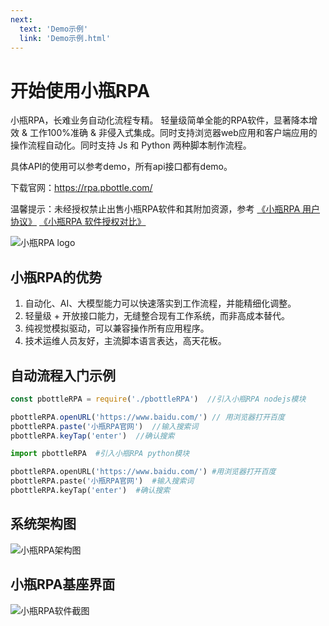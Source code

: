 ```yaml
---
next:
  text: 'Demo示例'
  link: 'Demo示例.html'
---
```



# 开始使用小瓶RPA

小瓶RPA，长难业务自动化流程专精。 轻量级简单全能的RPA软件，显著降本增效 & 工作100%准确 & 非侵入式集成。同时支持浏览器web应用和客户端应用的操作流程自动化。同时支持 Js 和 Python 两种脚本制作流程。

具体API的使用可以参考demo，所有api接口都有demo。

下载官网：https://rpa.pbottle.com/


温馨提示：未经授权禁止出售小瓶RPA软件和其附加资源，参考
[《小瓶RPA 用户协议》](https://rpa.pbottle.com/a-13944.html)  [《小瓶RPA 软件授权对比》](https://rpa.pbottle.com/License.php)


![小瓶RPA logo](https://rpa.pbottle.com/TP/img/logo_rpa.png)



## 小瓶RPA的优势

1. 自动化、AI、大模型能力可以快速落实到工作流程，并能精细化调整。
2. 轻量级 + 开放接口能力，无缝整合现有工作系统，而非高成本替代。
3. 纯视觉模拟驱动，可以兼容操作所有应用程序。
4. 技术运维人员友好，主流脚本语言表达，高天花板。



## 自动流程入门示例

```javascript
const pbottleRPA = require('./pbottleRPA')  //引入小瓶RPA nodejs模块

pbottleRPA.openURL('https://www.baidu.com/') // 用浏览器打开百度
pbottleRPA.paste('小瓶RPA官网')  //输入搜索词
pbottleRPA.keyTap('enter')  //确认搜索
```


```python
import pbottleRPA  #引入小瓶RPA python模块

pbottleRPA.openURL('https://www.baidu.com/') #用浏览器打开百度
pbottleRPA.paste('小瓶RPA官网')  #输入搜索词
pbottleRPA.keyTap('enter')  #确认搜索

```


## 系统架构图

![小瓶RPA架构图](https://www.pbottle.com/TP/img/rpa.png)

## 小瓶RPA基座界面

![小瓶RPA软件截图](https://www.pbottle.com/static/upload/20250121/17374409604618.png)